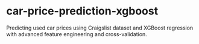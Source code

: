 # car-price-prediction-xgboost
Predicting used car prices using Craigslist dataset and XGBoost regression with advanced feature engineering and cross-validation.
